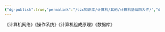 ```yaml
---
{"dg-publish":true,"permalink":"/czc知识库/计算机/其他/计算机基础四大件/","dgPassFrontmatter":true,"created":"2024-06-18T17:45:21.493+08:00","updated":"2024-12-08T12:23:18.496+08:00"}
---
```



《计算机网络》《操作系统》《计算机组成原理》《数据库》